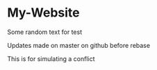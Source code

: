 # My-Website

Some random text for test

Updates made on master on github before rebase

This is for simulating a conflict
